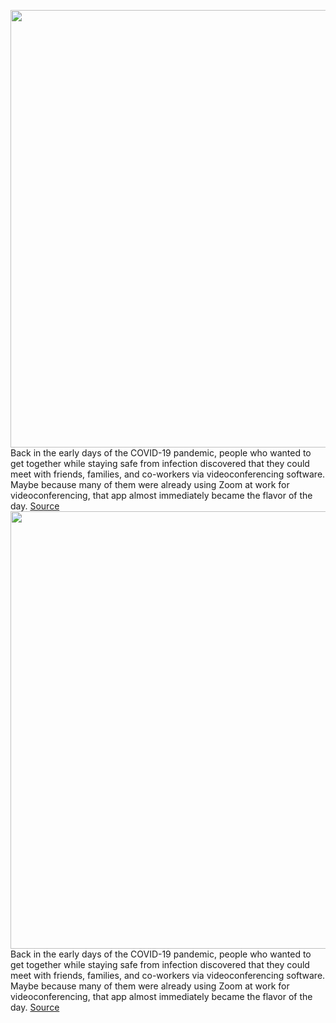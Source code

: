 <img src='https://cdn.vox-cdn.com/thumbor/VQcnAbw1Gn6XcrNDs96ZXZV8T5E=/0x0:3000x2000/1200x800/filters:focal(1260x760:1740x1240)/cdn.vox-cdn.com/uploads/chorus_image/image/70382753/VRG_ILL_4947_Zoom_secure_call.0.jpg' width='700px' /><br/>
Back in the early days of the COVID-19 pandemic, people who wanted to get together while staying safe from infection discovered that they could meet with friends, families, and co-workers via videoconferencing software. Maybe because many of them were already using Zoom at work for videoconferencing, that app almost immediately became the flavor of the day.
<a href='https://www.theverge.com/22869237/zoom-video-meeting-how-to-security'> Source <a/><img src='https://cdn.vox-cdn.com/thumbor/VQcnAbw1Gn6XcrNDs96ZXZV8T5E=/0x0:3000x2000/1200x800/filters:focal(1260x760:1740x1240)/cdn.vox-cdn.com/uploads/chorus_image/image/70382753/VRG_ILL_4947_Zoom_secure_call.0.jpg' width='700px' /><br/>
Back in the early days of the COVID-19 pandemic, people who wanted to get together while staying safe from infection discovered that they could meet with friends, families, and co-workers via videoconferencing software. Maybe because many of them were already using Zoom at work for videoconferencing, that app almost immediately became the flavor of the day.
<a href='https://www.theverge.com/22869237/zoom-video-meeting-how-to-security'> Source <a/>